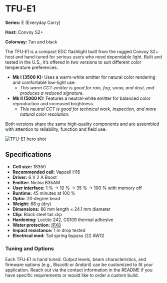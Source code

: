 # TFU‑E1

**Series:** E (Everyday Carry)

**Host:** Convoy S2+

**Colorway:** Tan and black

The TFU‑E1 is a compact EDC flashlight built from the rugged Convoy S2+ host and hand‑tuned for serious users who need dependable light.  Built and tested in the U.S., it’s offered in two versions to suit different color temperature preferences:
- **Mk I (3500 K):** Uses a warm-white emitter for natural color rendering and comfortable low-light use.
  - *This warm CCT emitter is good for rain, fog, snow, and dust, and produces a reduced signature.*
- **Mk II (5000 K):** Features a neutral-white emitter for balanced color reproduction and increased brightness.
  - *This neutral CCT is good for technical work, inspection, and more natural color resolution.*

Both versions share the same high‑quality components and are assembled with attention to reliability, function and field use.

![TFU-E1 hero shot](../Assets/Hero-Shot-01.jpg)

## Specifications

- **Cell size:** 18350
- **Recommended cell:** Vapcell H16
- **Driver:** 6 V 2 A Boost
- **Emitter:** Nichia B35AM
- **User interface:** 1 % → 10 % → 35 % → 100 % with memory off
- **Runtime:** 45 minutes at 100 %
- **Optic:** 20‑degree bead
- **Weight:** 66 g (dry)
- **Dimensions:** 86 mm length × 24.1 mm diameter
- **Clip:** Black steel tail clip
- **Hardening:** Loctite 242, CS109 thermal adhesive
- **Water protection:** [IPX8](../Assets/TFU-E1-Dunk-Test.jpg)
- **Impact resistance:** 1 m drop tested
- **Electrical mod:** Tail spring bypass (22 AWG)

### Tuning and Options

Each TFU‑E1 is hand tuned.  Output levels, beam characteristics, and firmware options (e.g., Biscotti or Andúril) can be customized to fit your application.  Reach out via the contact information in the README if you have specific requirements or would like to order a custom build.
